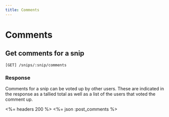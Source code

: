 ```yaml
---
title: Comments
---
```


#  Comments

## Get comments for a snip

    [GET] /snips/:snip/comments

### Response

Comments for a snip can be voted up by other users. These are indicated in the response as a tallied total as well as a list of the users that voted the comment up.

<%= headers 200 %>
<%= json :post_comments %>

